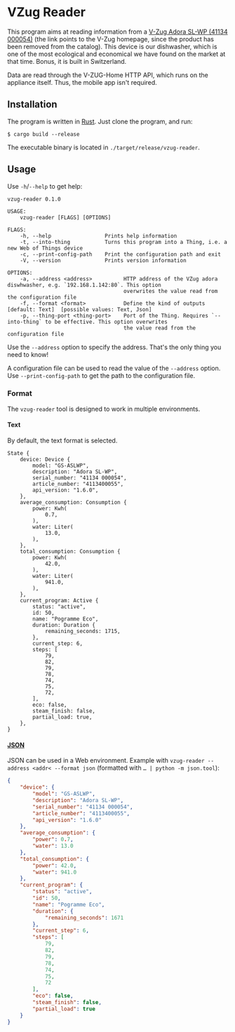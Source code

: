 # VZug Reader

This program aims at reading information from a [V-Zug Adora SL-WP
(41134 000054)](https://www.vzug.com/ch/en/) (the link points to the
V-Zug homepage, since the product has been removed from the
catalog). This device is our dishwasher, which is one of the most
ecological and economical we have found on the market at that
time. Bonus, it is built in Switzerland.

Data are read through the V-ZUG-Home HTTP API, which runs on the
appliance itself. Thus, the mobile app isn't required.

## Installation

The program is written in [Rust](https://www.rust-lang.org/). Just
clone the program, and run:

```shell
$ cargo build --release
```

The executable binary is located in `./target/release/vzug-reader`.

## Usage

Use `-h`/`--help` to get help:

```shell
vzug-reader 0.1.0

USAGE:
    vzug-reader [FLAGS] [OPTIONS]

FLAGS:
    -h, --help                 Prints help information
    -t, --into-thing           Turns this program into a Thing, i.e. a new Web of Things device
    -c, --print-config-path    Print the configuration path and exit
    -V, --version              Prints version information

OPTIONS:
    -a, --address <address>          HTTP address of the VZug adora diswhwasher, e.g. `192.168.1.142:80`. This option
                                     overwrites the value read from the configuration file
    -f, --format <format>            Define the kind of outputs [default: Text]  [possible values: Text, Json]
    -p, --thing-port <thing-port>    Port of the Thing. Requires `--into-thing` to be effective. This option overwrites
                                     the value read from the configuration file
```

Use the `--address` option to specify the address. That's the only
thing you need to know!

A configuration file can be used to read the value of the `--address`
option. Use `--print-config-path` to get the path to the configuration
file.

### Format

The `vzug-reader` tool is designed to work in multiple environments.

#### Text

By default, the text format is selected.

```text
State {
    device: Device {
        model: "GS-ASLWP",
        description: "Adora SL-WP",
        serial_number: "41134 000054",
        article_number: "4113400055",
        api_version: "1.6.0",
    },
    average_consumption: Consumption {
        power: Kwh(
            0.7,
        ),
        water: Liter(
            13.0,
        ),
    },
    total_consumption: Consumption {
        power: Kwh(
            42.0,
        ),
        water: Liter(
            941.0,
        ),
    },
    current_program: Active {
        status: "active",
        id: 50,
        name: "Pogramme Eco",
        duration: Duration {
            remaining_seconds: 1715,
        },
        current_step: 6,
        steps: [
            79,
            82,
            79,
            78,
            74,
            75,
            72,
        ],
        eco: false,
        steam_finish: false,
        partial_load: true,
    },
}
```

#### [JSON](https://www.json.org/json-en.html)

JSON can be used in a Web environment. Example with `vzug-reader
--address <addr< --format json` (formatted with `… | python -m
json.tool`):

```json
{
    "device": {
        "model": "GS-ASLWP",
        "description": "Adora SL-WP",
        "serial_number": "41134 000054",
        "article_number": "4113400055",
        "api_version": "1.6.0"
    },
    "average_consumption": {
        "power": 0.7,
        "water": 13.0
    },
    "total_consumption": {
        "power": 42.0,
        "water": 941.0
    },
    "current_program": {
        "status": "active",
        "id": 50,
        "name": "Pogramme Eco",
        "duration": {
            "remaining_seconds": 1671
        },
        "current_step": 6,
        "steps": [
            79,
            82,
            79,
            78,
            74,
            75,
            72
        ],
        "eco": false,
        "steam_finish": false,
        "partial_load": true
    }
}
```

